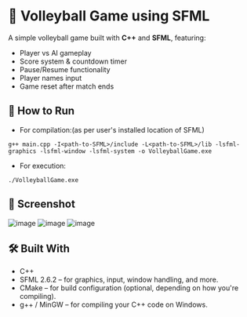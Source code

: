 # 🏐 Volleyball Game using SFML

A simple volleyball game built with **C++** and **SFML**, featuring:
- Player vs AI gameplay
- Score system & countdown timer
- Pause/Resume functionality
- Player names input
- Game reset after match ends

## 🚀 How to Run
- For compilation:(as per user's installed location of SFML)
```
g++ main.cpp -I<path-to-SFML>/include -L<path-to-SFML>/lib -lsfml-graphics -lsfml-window -lsfml-system -o VolleyballGame.exe
```
- For execution:
```
./VolleyballGame.exe
```
## 📸 Screenshot
![image](https://github.com/user-attachments/assets/41e4b683-9595-45c4-b40d-403234957ec2)
![image](https://github.com/user-attachments/assets/3d2fe6ba-0cc2-4706-87a0-1f122bafacdb)
![image](https://github.com/user-attachments/assets/ec6c6691-a846-4def-b2c5-88202cf86347)

## 🛠 Built With
- C++
- SFML 2.6.2 – for graphics, input, window handling, and more.
- CMake – for build configuration (optional, depending on how you're compiling).
- g++ / MinGW – for compiling your C++ code on Windows.
